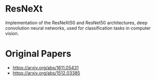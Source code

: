# ResNeXt
 Implementation of the ResNeXt50 and ResNet50 architectures, deep convolution neural networks, used for classification tasks in computer vision. 
 
 
 # Original Papers
 - https://arxiv.org/abs/1611.05431
 - https://arxiv.org/abs/1512.03385
